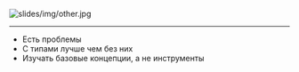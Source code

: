 ![slides/img/other.jpg](slides/img/other.jpg) <!-- .element: style="width:65%" -->

---

- Есть проблемы <!-- .element: class="fragment" -->
- С типами лучше чем без них <!-- .element: class="fragment" -->
- Изучать базовые концепции, а не инструменты  <!-- .element: class="fragment" -->
